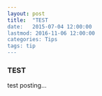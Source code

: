 ```yaml
---
layout: post
title:  "TEST
date:   2015-07-04 12:00:00
lastmod: 2016-11-06 12:00:00
categories: Tips
tags: tip
---
```


### TEST
test posting...
